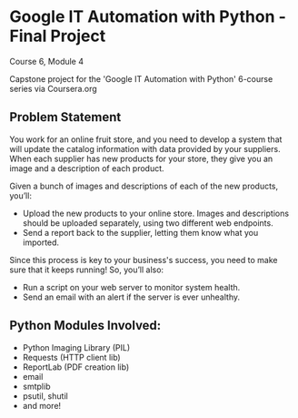 # Google IT Automation with Python - Final Project

Course 6, Module 4

Capstone project for the 'Google IT Automation with Python' 6-course series via Coursera.org

## Problem Statement

You work for an online fruit store, and you need to develop a system that will update the catalog information with data provided by your suppliers. When each supplier has new products for your store, they give you an image and a description of each product.

Given a bunch of images and descriptions of each of the new products, you’ll:
   * Upload the new products to your online store. Images and descriptions should be uploaded separately, using two different web endpoints.
   * Send a report back to the supplier, letting them know what you imported.

Since this process is key to your business's success, you need to make sure that it keeps running! So, you’ll also:
   * Run a script on your web server to monitor system health.
   * Send an email with an alert if the server is ever unhealthy.

## Python Modules Involved:
   * Python Imaging Library (PIL)
   * Requests (HTTP client lib)
   * ReportLab (PDF creation lib)
   * email
   * smtplib
   * psutil, shutil
   * and more!
